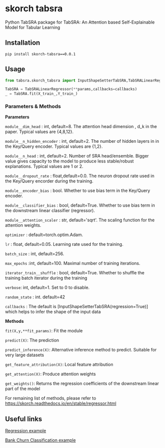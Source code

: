 # skorch tabsra

Python TabSRA package for TabSRA: An Attention based Self-Explainable Model for Tabular Learning

## Installation 
```pip install skorch-tabsra==0.0.1```
## Usage 
```python
from tabsra.skorch_tabsra import InputShapeSetterTabSRA,TabSRALinearRegressor

TabSRA = TabSRALinearRegressor(**params,callbacks=callbacks)
_ = TabSRA.fit(X_train_,Y_train_)
```
### Parameters & Methods 

**Parameters**

```module__dim_head``` : int, default=8. The attention head dimension , d_k in the paper. Typical values are {4,8,12}.


```module__n_hidden_encoder``` : int, default=2. The number of hidden layers in in the Key/Query encoder. Typical values are {1,2}.


```module__n_head``` : int, default=2. Number of SRA head/ensemble. Bigger value gives capacity to the model to produce less stable/robust explanations. Typical values are 1 or 2. 


```module__dropout_rate``` : float,default=0.0. The neuron dropout rate used in the Key/Query encorder during the training. 


```module__encoder_bias``` : bool. Whether to use bias term in the Key/Query encoder. 


```module__classifier_bias``` : bool, default=True. Whether to use bias term in the downstream linear classifier (regressor).


```module__attention_scaler``` : str, default='sqrt'. The scaling function for the attention weights.


```optimizer``` : default=torch.optim.Adam.


```lr``` : float, default=0.05. Learning rate used for the training. 


```batch_size``` : int, default=256.


```max_epochs``` :int, default=100. Maximal number of training iterations.


```iterator_train__shuffle``` : bool, default=True. Whether to shuffle the training batch iterator during the training


```verbose```: int, default=1. Set to 0 to  disable.


```random_state``` : int. default=42


```callbacks``` : The default is [InputShapeSetterTabSRA(regression=True)] which helps to infer the shape of the input data 


**Methods**

```fit(X,y,**fit_params)```: Fit the module


```predict(X)```: The prediction 


```predict_inference(X)```: Alternative inference method to predict. Suitable for very large datasets


```get_feature_attribution(X)```: Local feature attribution 


```get_attention(X)```: Produce attention weights


```get_weights()```: Returns the regression coefficients of the downstream linear part of the model

For remaining list of methods, please refer to https://skorch.readthedocs.io/en/stable/regressor.html

## Useful links
[Regression example](https://github.com/anselmeamekoe/pytabsra/blob/main/notebooks/Synthetic3_Regression_Example.ipynb)

[Bank Churn Classification example](https://github.com/anselmeamekoe/pytabsra/blob/main/notebooks/BankChurn_BinaryClassificationNet_ColumnTransfo_hidden1_paper.ipynb)
